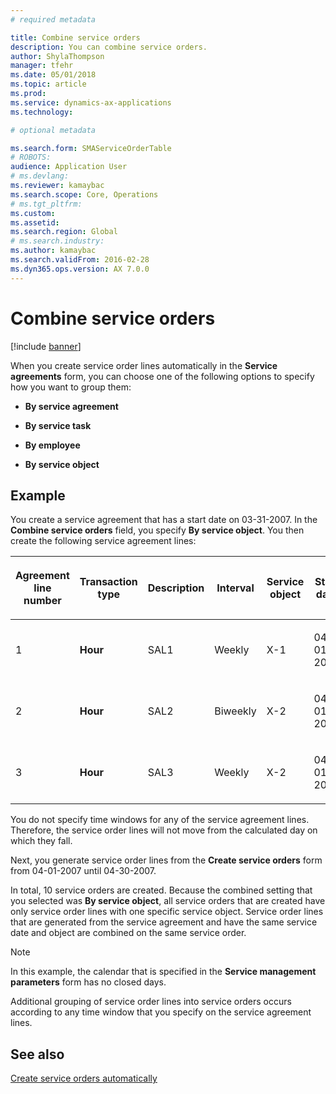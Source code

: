 ```yaml
---
# required metadata

title: Combine service orders  
description: You can combine service orders.
author: ShylaThompson
manager: tfehr
ms.date: 05/01/2018
ms.topic: article
ms.prod: 
ms.service: dynamics-ax-applications
ms.technology: 

# optional metadata

ms.search.form: SMAServiceOrderTable
# ROBOTS: 
audience: Application User
# ms.devlang: 
ms.reviewer: kamaybac
ms.search.scope: Core, Operations
# ms.tgt_pltfrm: 
ms.custom: 
ms.assetid: 
ms.search.region: Global
# ms.search.industry: 
ms.author: kamaybac
ms.search.validFrom: 2016-02-28
ms.dyn365.ops.version: AX 7.0.0
---
```


# Combine service orders   

[!include [banner](../includes/banner.md)]


When you create service order lines automatically in the **Service agreements** form, you can choose one of the following options to specify how you want to group them:

  - **By service agreement**

  - **By service task**

  - **By employee**

  - **By service object**

## Example

You create a service agreement that has a start date on 03-31-2007. In the **Combine service orders** field, you specify **By service object**. You then create the following service agreement lines:

<table style="width:100%;">
<colgroup>
<col style="width: 16%" />
<col style="width: 16%" />
<col style="width: 16%" />
<col style="width: 16%" />
<col style="width: 16%" />
<col style="width: 16%" />
</colgroup>
<thead>
<tr class="header">
<th><p>Agreement line number</p></th>
<th><p>Transaction type</p></th>
<th><p>Description</p></th>
<th><p>Interval</p></th>
<th><p>Service object</p></th>
<th><p>Start date</p></th>
</tr>
</thead>
<tbody>
<tr class="odd">
<td><p>1</p></td>
<td><p><strong>Hour</strong></p></td>
<td><p>SAL1</p></td>
<td><p>Weekly</p></td>
<td><p>X-1</p></td>
<td><p>04-01-2007</p></td>
</tr>
<tr class="even">
<td><p>2</p></td>
<td><p><strong>Hour</strong></p></td>
<td><p>SAL2</p></td>
<td><p>Biweekly</p></td>
<td><p>X-2</p></td>
<td><p>04-01-2007</p></td>
</tr>
<tr class="odd">
<td><p>3</p></td>
<td><p><strong>Hour</strong></p></td>
<td><p>SAL3</p></td>
<td><p>Weekly</p></td>
<td><p>X-2</p></td>
<td><p>04-01-2007</p></td>
</tr>
</tbody>
</table>


You do not specify time windows for any of the service agreement lines. Therefore, the service order lines will not move from the calculated day on which they fall.

Next, you generate service order lines from the **Create service orders** form from 04-01-2007 until 04-30-2007.

In total, 10 service orders are created. Because the combined setting that you selected was **By service object**, all service orders that are created have only service order lines with one specific service object. Service order lines that are generated from the service agreement and have the same service date and object are combined on the same service order.


> [!NOTE]
> <P>In this example, the calendar that is specified in the <STRONG>Service management parameters</STRONG> form has no closed days.</P>



Additional grouping of service order lines into service orders occurs according to any time window that you specify on the service agreement lines.

## See also

[Create service orders automatically](create-service-orders-automatically.md)

  


